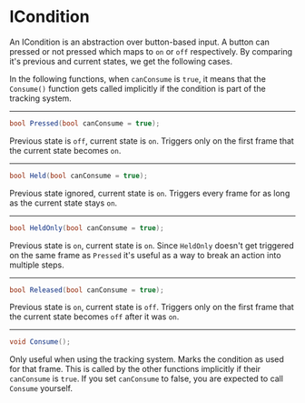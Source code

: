 # ICondition

An ICondition is an abstraction over button-based input. A button can pressed or not pressed which maps to `on` or `off` respectively. By comparing it's previous and current states, we get the following cases.

In the following functions, when `canConsume` is `true`, it means that the `Consume()` function gets called implicitly if the condition is part of the tracking system.

---

```csharp
bool Pressed(bool canConsume = true);
```
Previous state is `off`, current state is `on`. Triggers only on the first frame that the current state becomes `on`.

---

```csharp
bool Held(bool canConsume = true);
```
Previous state ignored, current state is `on`. Triggers every frame for as long as the current state stays `on`.

---

```csharp
bool HeldOnly(bool canConsume = true);
```
Previous state is `on`, current state is `on`. Since `HeldOnly` doesn't get triggered on the same frame as `Pressed` it's useful as a way to break an action into multiple steps.

---

```csharp
bool Released(bool canConsume = true);
```
Previous state is `on`, current state is `off`. Triggers only on the first frame that the current state becomes `off` after it was `on`.

---

```csharp
void Consume();
```
Only useful when using the tracking system. Marks the condition as used for that frame. This is called by the other functions implicitly if their `canConsume` is `true`. If you set `canConsume` to false, you are expected to call `Consume` yourself.
